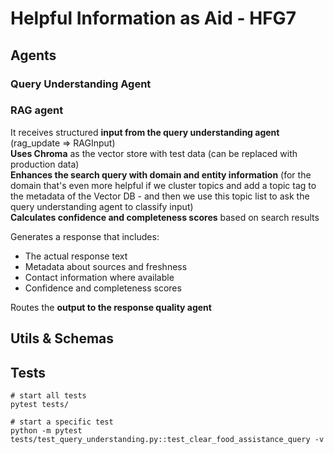 # Helpful Information as Aid - HFG7

## Agents

### Query Understanding Agent

### RAG agent
It receives structured **input from the query understanding agent** (rag_update => RAGInput)\
**Uses Chroma** as the vector store with test data (can be replaced with production data) \
**Enhances the search query with domain and entity information** (for the domain that's even more helpful if we cluster
topics and add a topic tag to the metadata of the Vector DB - and then we use this topic list to ask the
query understanding agent to classify input) \
**Calculates confidence and completeness scores** based on search results

Generates a response that includes:

- The actual response text
- Metadata about sources and freshness
- Contact information where available
- Confidence and completeness scores

Routes the **output to the response quality agent**

## Utils & Schemas

## Tests

```
# start all tests
pytest tests/

# start a specific test
python -m pytest tests/test_query_understanding.py::test_clear_food_assistance_query -v
```
